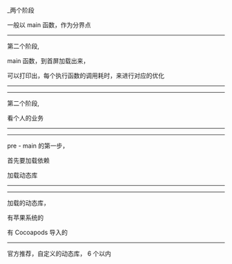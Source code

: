 _两个阶段


一般以 main 函数，作为分界点


<hr>


第二个阶段,

main 函数，到首屏加载出来，


可以打印出，每个执行函数的调用耗时，来进行对应的优化



<hr>




<hr>


第二个阶段,


看个人的业务


<hr>




<hr>



pre - main 的第一步，


首先要加载依赖


加载动态库



<hr>




<hr>


加载的动态库，


有苹果系统的


有 Cocoapods 导入的



<hr>





官方推荐，自定义的动态库， 6 个以内

